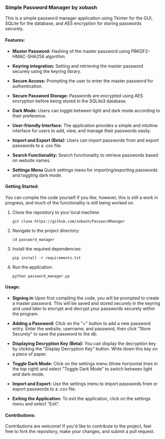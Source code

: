 ### Simple Password Manager by xobash

This is a simple password manager application using Tkinter for the GUI, SQLite for the database, and AES encryption for storing passwords securely. 

#### Features:

- **Master Password:** Hashing of the master password using PBKDF2-HMAC-SHA256 algorithm.

- **Keyring integration:** Setting and retrieving the master password securely using the keyring library.

- **Secure Access:** Prompting the user to enter the master password for authentication.

- **Secure Password Storage:** Passwords are encrypted using AES encryption before being stored in the SQLite3 database.

- **Dark Mode:** Users can toggle between light and dark mode according to their preference.

- **User-friendly Interface:** The application provides a simple and intuitive interface for users to add, view, and manage their passwords easily.

- **Import and Export (Beta):** Users can import passwords from and export passwords to a .csv file.

- **Search Functionality:** Search functionality to retrieve passwords based on website names.

- **Settings Menu** Quick settings menu for importing/exporting passwords and toggling dark mode.

#### Getting Started:

You can compile the code yourself if you like; however, this is still a work in progress, and much of the functionality is still being worked on.

1. Clone the repository to your local machine:

    ```
    git clone https://github.com/xobash/PasswordManager
    ```

2. Navigate to the project directory:

    ```
    cd password_manager
    ```

3. Install the required dependencies:

    ```
    pip install -r requirements.txt
    ```

4. Run the application:

    ```
    python password_manager.py
    ```

#### Usage:

- **Signing in** Upon first compiling the code, you will be prompted to create a master password. This will be saved and stored securely in the keyring and used later to encrypt and decrypt your passwords securely within the program. 

- **Adding a Password:** Click on the "+" button to add a new password entry. Enter the website, username, and password, then click "Store Securely" to save the password to the db.

- **Displaying Decryption Key (Beta):** You can display the decryption key by clicking the "Display Decryption Key" button. Write down this key on a piece of paper.

- **Toggle Dark Mode:** Click on the settings menu (three horizontal lines in the top right) and select "Toggle Dark Mode" to switch between light and dark mode.

- **Import and Export:** Use the settings menu to import passwords from or export passwords to a .csv file.

- **Exiting the Application:** To exit the application, click on the settings menu and select "Exit".

#### Contributions:

Contributions are welcome! If you'd like to contribute to the project, feel free to fork the repository, make your changes, and submit a pull request.
